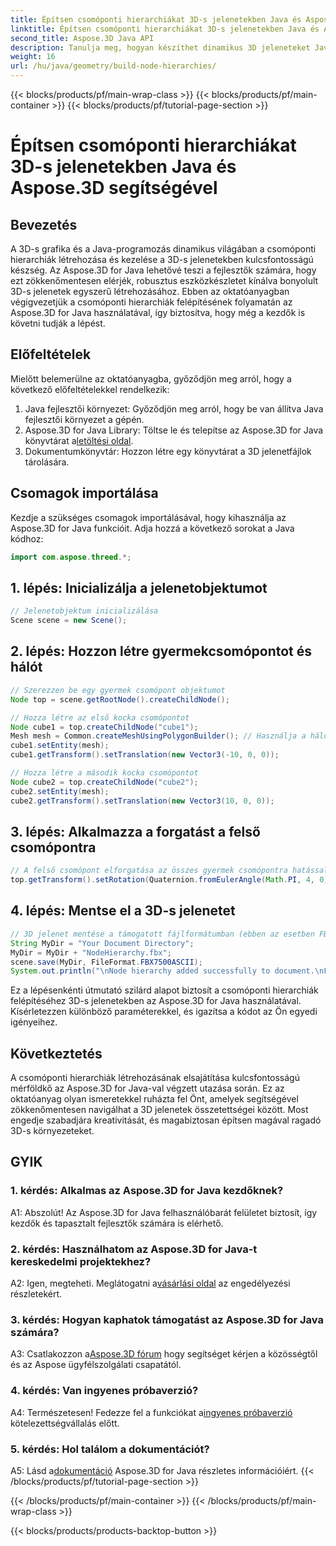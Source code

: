 ```yaml
---
title: Építsen csomóponti hierarchiákat 3D-s jelenetekben Java és Aspose.3D segítségével
linktitle: Építsen csomóponti hierarchiákat 3D-s jelenetekben Java és Aspose.3D segítségével
second_title: Aspose.3D Java API
description: Tanulja meg, hogyan készíthet dinamikus 3D jeleneteket Java nyelven az Aspose.3D segítségével. Könnyedén hozhat létre csomóponti hierarchiákat, és emelheti fel 3D-s grafikus játékát.
weight: 16
url: /hu/java/geometry/build-node-hierarchies/
---
```


{{< blocks/products/pf/main-wrap-class >}}
{{< blocks/products/pf/main-container >}}
{{< blocks/products/pf/tutorial-page-section >}}

# Építsen csomóponti hierarchiákat 3D-s jelenetekben Java és Aspose.3D segítségével

## Bevezetés

A 3D-s grafika és a Java-programozás dinamikus világában a csomóponti hierarchiák létrehozása és kezelése a 3D-s jelenetekben kulcsfontosságú készség. Az Aspose.3D for Java lehetővé teszi a fejlesztők számára, hogy ezt zökkenőmentesen elérjék, robusztus eszközkészletet kínálva bonyolult 3D-s jelenetek egyszerű létrehozásához. Ebben az oktatóanyagban végigvezetjük a csomóponti hierarchiák felépítésének folyamatán az Aspose.3D for Java használatával, így biztosítva, hogy még a kezdők is követni tudják a lépést.

## Előfeltételek

Mielőtt belemerülne az oktatóanyagba, győződjön meg arról, hogy a következő előfeltételekkel rendelkezik:

1. Java fejlesztői környezet: Győződjön meg arról, hogy be van állítva Java fejlesztői környezet a gépén.
2.  Aspose.3D for Java Library: Töltse le és telepítse az Aspose.3D for Java könyvtárat a[letöltési oldal](https://releases.aspose.com/3d/java/).
3. Dokumentumkönyvtár: Hozzon létre egy könyvtárat a 3D jelenetfájlok tárolására.

## Csomagok importálása

Kezdje a szükséges csomagok importálásával, hogy kihasználja az Aspose.3D for Java funkcióit. Adja hozzá a következő sorokat a Java kódhoz:

```java
import com.aspose.threed.*;

```

## 1. lépés: Inicializálja a jelenetobjektumot

```java
// Jelenetobjektum inicializálása
Scene scene = new Scene();
```

## 2. lépés: Hozzon létre gyermekcsomópontot és hálót

```java
// Szerezzen be egy gyermek csomópont objektumot
Node top = scene.getRootNode().createChildNode();

// Hozza létre az első kocka csomópontot
Node cube1 = top.createChildNode("cube1");
Mesh mesh = Common.createMeshUsingPolygonBuilder(); // Használja a háló létrehozási módszerét
cube1.setEntity(mesh);
cube1.getTransform().setTranslation(new Vector3(-10, 0, 0));

// Hozza létre a második kocka csomópontot
Node cube2 = top.createChildNode("cube2");
cube2.setEntity(mesh);
cube2.getTransform().setTranslation(new Vector3(10, 0, 0));
```

## 3. lépés: Alkalmazza a forgatást a felső csomópontra

```java
// A felső csomópont elforgatása az összes gyermek csomópontra hatással van
top.getTransform().setRotation(Quaternion.fromEulerAngle(Math.PI, 4, 0));
```

## 4. lépés: Mentse el a 3D-s jelenetet

```java
// 3D jelenet mentése a támogatott fájlformátumban (ebben az esetben FBX)
String MyDir = "Your Document Directory";
MyDir = MyDir + "NodeHierarchy.fbx";
scene.save(MyDir, FileFormat.FBX7500ASCII);
System.out.println("\nNode hierarchy added successfully to document.\nFile saved at " + MyDir);
```

Ez a lépésenkénti útmutató szilárd alapot biztosít a csomóponti hierarchiák felépítéséhez 3D-s jelenetekben az Aspose.3D for Java használatával. Kísérletezzen különböző paraméterekkel, és igazítsa a kódot az Ön egyedi igényeihez.

## Következtetés

A csomóponti hierarchiák létrehozásának elsajátítása kulcsfontosságú mérföldkő az Aspose.3D for Java-val végzett utazása során. Ez az oktatóanyag olyan ismeretekkel ruházta fel Önt, amelyek segítségével zökkenőmentesen navigálhat a 3D jelenetek összetettségei között. Most engedje szabadjára kreativitását, és magabiztosan építsen magával ragadó 3D-s környezeteket.

## GYIK

### 1. kérdés: Alkalmas az Aspose.3D for Java kezdőknek?

A1: Abszolút! Az Aspose.3D for Java felhasználóbarát felületet biztosít, így kezdők és tapasztalt fejlesztők számára is elérhető.

### 2. kérdés: Használhatom az Aspose.3D for Java-t kereskedelmi projektekhez?

 A2: Igen, megteheti. Meglátogatni a[vásárlási oldal](https://purchase.aspose.com/buy) az engedélyezési részletekért.

### 3. kérdés: Hogyan kaphatok támogatást az Aspose.3D for Java számára?

 A3: Csatlakozzon a[Aspose.3D fórum](https://forum.aspose.com/c/3d/18) hogy segítséget kérjen a közösségtől és az Aspose ügyfélszolgálati csapatától.

### 4. kérdés: Van ingyenes próbaverzió?

 A4: Természetesen! Fedezze fel a funkciókat a[ingyenes próbaverzió](https://releases.aspose.com/) kötelezettségvállalás előtt.

### 5. kérdés: Hol találom a dokumentációt?

 A5: Lásd a[dokumentáció](https://reference.aspose.com/3d/java/) Aspose.3D for Java részletes információiért.
{{< /blocks/products/pf/tutorial-page-section >}}

{{< /blocks/products/pf/main-container >}}
{{< /blocks/products/pf/main-wrap-class >}}

{{< blocks/products/products-backtop-button >}}
